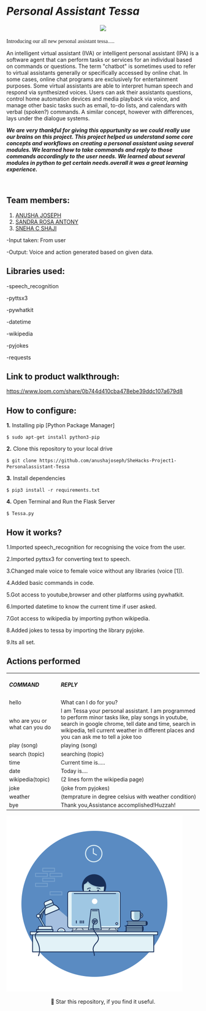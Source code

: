 # ***Personal Assistant Tessa***
<p align="center">
 <img width="600px" src="https://user-images.githubusercontent.com/84260242/134184077-fa68311c-65da-4391-b9e1-c642e8439771.png" />
</p>
<span style="font-family: 'Lucida Console';">Introducing our all new personal assistant tessa.....</span>
<p>An intelligent virtual assistant (IVA) or intelligent personal assistant (IPA) is a software agent that can perform tasks or services for an individual based on commands or questions. The term "chatbot" is sometimes used to refer to virtual assistants generally or specifically accessed by online chat. In some cases, online chat programs are exclusively for entertainment purposes. Some virtual assistants are able to interpret human speech and respond via synthesized voices. Users can ask their assistants questions, control home automation devices and media playback via voice, and manage other basic tasks such as email, to-do lists, and calendars with verbal (spoken?) commands. A similar concept, however with differences, lays under the dialogue systems.</p>

 ***We are very thankful for giving this oppurtunity so we could really use our brains on this project. This project helped us understand some core concepts and workflows on creating a personal assistant using several modules. We learned how to take commands and reply to those commands accordingly to the user needs. We learned about several modules in python to get certain needs.overall it was a great learning experience.***
 
<div align="center">
</div>
<br />

## Team members:
1. [ANUSHA JOSEPH](https://github.com/anushajoseph)
2. [SANDRA ROSA ANTONY](https://github.com/Sandra-Rosa)
3. [SNEHA C SHAJI](https://github.com/sneha2180)

-Input taken: From user

-Output: Voice and action generated based on given data.

 ## Libraries used:
 
-speech_recognition

-pyttsx3

-pywhatkit

-datetime

-wikipedia

-pyjokes

-requests
 
 ## Link to product walkthrough:
 
 https://www.loom.com/share/0b744d410cba478ebe39ddc107a679d8
 
 ## How to configure:
**1.** Installing pip [Python Package Manager]

```shell
$ sudo apt-get install python3-pip
```

**2.** Clone this repository to your local drive

```shell
$ git clone https://github.com/anushajoseph/SheHacks-Project1-Personalassistant-Tessa
```

**3.** Install dependencies

```shell
$ pip3 install -r requirements.txt
```

**4.** Open Terminal and Run the Flask Server

```shell
$ Tessa.py
```

 ## How it works?
 
 1.Imported speech_recognition for recognising the voice from the user.
 
 2.Imported pyttsx3 for converting text to speech.
 
 3.Changed male voice to female voice without any libraries (voice [1]).
 
 4.Added basic commands in code.
 
 5.Got access to youtube,browser and other platforms using pywhatkit.
 
 6.Imported datetime to know the current time if user asked.
 
 7.Got access to wikipedia by importing python wikipedia.
 
 8.Added jokes to tessa by importing the library pyjoke.
 
 9.Its all set.
 
  ## Actions performed
 
 <table>
<tr>
 <td><h5>COMMAND</h5></td>   
 <td><h5>REPLY</h5></td>
</tr>
<tr>
 <td>hello</td>		   
 <td>What can I do for you?</td>		
</tr>
<tr>
 <td>who are you or what can you do</td>		   
 <td>I am Tessa your personal assistant. I am programmed to perform minor tasks like, play songs in youtube, search in google chrome, tell date and time, search in wikipedia, tell current weather in different places and you can ask me to tell a joke too</td>
</tr>
<tr>
 <td>play (song)</td>		   
 <td>playing (song)</td>
</tr>
<tr>
 <td>search (topic)</td>		   
 <td>searching (topic)</td>
</tr>
<tr>
 <td>time</td>		   
 <td>Current time is.....</td>
</tr>
<tr>
 <td>date</td>		   
 <td>Today is....</td>
 </tr><tr>
 <td>wikipedia(topic)</td>		   
 <td>(2 lines form the wikipedia page)</td>
 </tr><tr>
 <td>joke</td>		   
 <td>(joke from pyjokes)</td>
 </tr>
 <tr>
 <td>weather</td>		   
 <td>(temprature in degree celsius with weather condition)</td>
 </tr>
  <tr>
 <td>bye</td>		   
 <td>Thank you,Assistance accomplished!Huzzah!</td>
 </tr>
</table>


 ![gif](ef0936558e58d6bebf73fee2ae895fe3.gif)
 
 
 <p align="center"> 🌟 Star this repository, if you find it useful.</p>
